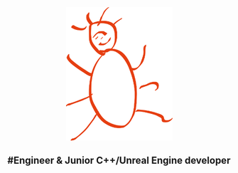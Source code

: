 <p align="center">
    <a href = https://ivanzhuk.pro>
        <img src= "source/logo.svg" alt="Ivan Zhuk" height="300"/>
    </a>
</p>

#Engineer & Junior C++/Unreal Engine developer
---
